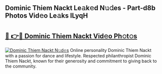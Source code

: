 ## Dominic Thiem Nackt Le𝚊k𝚎d N𝚞𝚍es - Part-d8b Photos Vid𝚎o Le𝚊ks lLyqH

# <h2><a href="http://fbaikoh.evod.top/?m=Dominic+Thiem+Nackt">🔗 👉🔴 Dominic Thiem Nackt Vid𝚎o Ph𝚘t𝚘s</a></h2>

[![Dominic Thiem Nackt N𝚞d𝚎s](https://i.imgur.com/8V9OHl7.gif)](http://fbaikoh.evod.top/?m=Dominic+Thiem+Nackt)
Online personality Dominic Thiem Nackt with a passion for dance and lifestyle. Respected philanthropist Dominic Thiem Nackt, known for their generosity and commitment to giving back to the community. 
